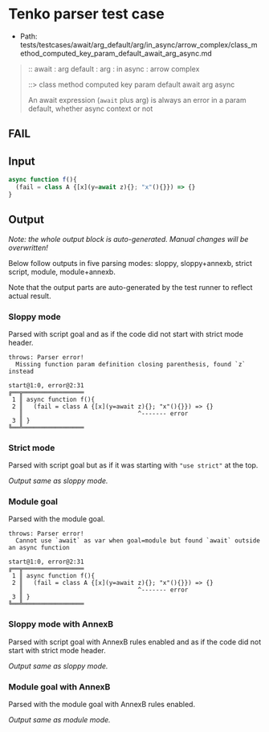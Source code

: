 # Tenko parser test case

- Path: tests/testcases/await/arg_default/arg/in_async/arrow_complex/class_method_computed_key_param_default_await_arg_async.md

> :: await : arg default : arg : in async : arrow complex
>
> ::> class method computed key param default await arg async
>
> An await expression (`await` plus arg) is always an error in a param default, whether async context or not

## FAIL

## Input

`````js
async function f(){
  (fail = class A {[x](y=await z){}; "x"(){}}) => {}
}
`````

## Output

_Note: the whole output block is auto-generated. Manual changes will be overwritten!_

Below follow outputs in five parsing modes: sloppy, sloppy+annexb, strict script, module, module+annexb.

Note that the output parts are auto-generated by the test runner to reflect actual result.

### Sloppy mode

Parsed with script goal and as if the code did not start with strict mode header.

`````
throws: Parser error!
  Missing function param definition closing parenthesis, found `z` instead

start@1:0, error@2:31
╔══╦═════════════════
 1 ║ async function f(){
 2 ║   (fail = class A {[x](y=await z){}; "x"(){}}) => {}
   ║                                ^------- error
 3 ║ }
╚══╩═════════════════

`````

### Strict mode

Parsed with script goal but as if it was starting with `"use strict"` at the top.

_Output same as sloppy mode._

### Module goal

Parsed with the module goal.

`````
throws: Parser error!
  Cannot use `await` as var when goal=module but found `await` outside an async function

start@1:0, error@2:31
╔══╦═════════════════
 1 ║ async function f(){
 2 ║   (fail = class A {[x](y=await z){}; "x"(){}}) => {}
   ║                                ^------- error
 3 ║ }
╚══╩═════════════════

`````

### Sloppy mode with AnnexB

Parsed with script goal with AnnexB rules enabled and as if the code did not start with strict mode header.

_Output same as sloppy mode._

### Module goal with AnnexB

Parsed with the module goal with AnnexB rules enabled.

_Output same as module mode._
